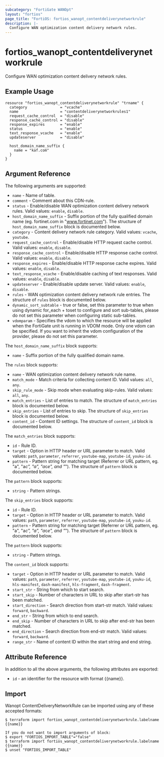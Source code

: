 ```yaml
---
subcategory: "FortiGate WANOpt"
layout: "fortios"
page_title: "FortiOS: fortios_wanopt_contentdeliverynetworkrule"
description: |-
  Configure WAN optimization content delivery network rules.
---
```


# fortios_wanopt_contentdeliverynetworkrule
Configure WAN optimization content delivery network rules.

## Example Usage

```hcl
resource "fortios_wanopt_contentdeliverynetworkrule" "trname" {
  category               = "vcache"
  name                   = "contentdeliverynetworkrules1"
  request_cache_control  = "disable"
  response_cache_control = "disable"
  response_expires       = "enable"
  status                 = "enable"
  text_response_vcache   = "enable"
  updateserver           = "disable"

  host_domain_name_suffix {
    name = "kaf.com"
  }
}
```

## Argument Reference

The following arguments are supported:

* `name` - Name of table.
* `comment` - Comment about this CDN-rule.
* `status` - Enable/disable WAN optimization content delivery network rules. Valid values: `enable`, `disable`.
* `host_domain_name_suffix` - Suffix portion of the fully qualified domain name (eg. fortinet.com in "www.fortinet.com"). The structure of `host_domain_name_suffix` block is documented below.
* `category` - Content delivery network rule category. Valid values: `vcache`, `youtube`.
* `request_cache_control` - Enable/disable HTTP request cache control. Valid values: `enable`, `disable`.
* `response_cache_control` - Enable/disable HTTP response cache control. Valid values: `enable`, `disable`.
* `response_expires` - Enable/disable HTTP response cache expires. Valid values: `enable`, `disable`.
* `text_response_vcache` - Enable/disable caching of text responses. Valid values: `enable`, `disable`.
* `updateserver` - Enable/disable update server. Valid values: `enable`, `disable`.
* `rules` - WAN optimization content delivery network rule entries. The structure of `rules` block is documented below.
* `dynamic_sort_subtable` - true or false, set this parameter to true when using dynamic for_each + toset to configure and sort sub-tables, please do not set this parameter when configuring static sub-tables.
* `vdomparam` - Specifies the vdom to which the resource will be applied when the FortiGate unit is running in VDOM mode. Only one vdom can be specified. If you want to inherit the vdom configuration of the provider, please do not set this parameter.

The `host_domain_name_suffix` block supports:

* `name` - Suffix portion of the fully qualified domain name.

The `rules` block supports:

* `name` - WAN optimization content delivery network rule name.
* `match_mode` - Match criteria for collecting content ID. Valid values: `all`, `any`.
* `skip_rule_mode` - Skip mode when evaluating skip-rules. Valid values: `all`, `any`.
* `match_entries` - List of entries to match. The structure of `match_entries` block is documented below.
* `skip_entries` - List of entries to skip. The structure of `skip_entries` block is documented below.
* `content_id` - Content ID settings. The structure of `content_id` block is documented below.

The `match_entries` block supports:

* `id` - Rule ID.
* `target` - Option in HTTP header or URL parameter to match. Valid values: `path`, `parameter`, `referrer`, `youtube-map`, `youtube-id`, `youku-id`.
* `pattern` - Pattern string for matching target (Referrer or URL pattern, eg. "a", "a*c", "*a*", "a*c*e", and "*"). The structure of `pattern` block is documented below.

The `pattern` block supports:

* `string` - Pattern strings.

The `skip_entries` block supports:

* `id` - Rule ID.
* `target` - Option in HTTP header or URL parameter to match. Valid values: `path`, `parameter`, `referrer`, `youtube-map`, `youtube-id`, `youku-id`.
* `pattern` - Pattern string for matching target (Referrer or URL pattern, eg. "a", "a*c", "*a*", "a*c*e", and "*"). The structure of `pattern` block is documented below.

The `pattern` block supports:

* `string` - Pattern strings.

The `content_id` block supports:

* `target` - Option in HTTP header or URL parameter to match. Valid values: `path`, `parameter`, `referrer`, `youtube-map`, `youtube-id`, `youku-id`, `hls-manifest`, `dash-manifest`, `hls-fragment`, `dash-fragment`.
* `start_str` - String from which to start search.
* `start_skip` - Number of characters in URL to skip after start-str has been matched.
* `start_direction` - Search direction from start-str match. Valid values: `forward`, `backward`.
* `end_str` - String from which to end search.
* `end_skip` - Number of characters in URL to skip after end-str has been matched.
* `end_direction` - Search direction from end-str match. Valid values: `forward`, `backward`.
* `range_str` - Name of content ID within the start string and end string.


## Attribute Reference

In addition to all the above arguments, the following attributes are exported:
* `id` - an identifier for the resource with format {{name}}.

## Import

Wanopt ContentDeliveryNetworkRule can be imported using any of these accepted formats:
```
$ terraform import fortios_wanopt_contentdeliverynetworkrule.labelname {{name}}

If you do not want to import arguments of block:
$ export "FORTIOS_IMPORT_TABLE"="false"
$ terraform import fortios_wanopt_contentdeliverynetworkrule.labelname {{name}}
$ unset "FORTIOS_IMPORT_TABLE"
```
